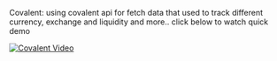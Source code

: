 
Covalent: using covalent api for fetch data that used to track different currency, exchange and liquidity and more.. click below to watch quick demo


[![Covalent Video](https://user-images.githubusercontent.com/102347045/169799533-5343c22d-a0a1-4289-99b1-99eb17f3184d.png)](https://vimeo.com/712814396 "- Click to Watch!")
